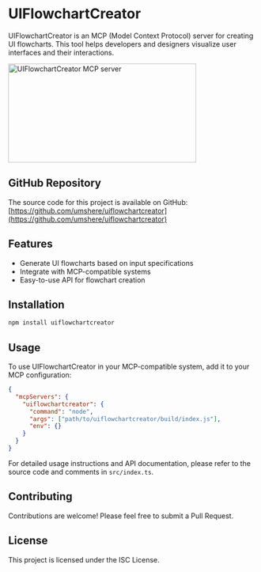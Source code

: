 # UIFlowchartCreator

UIFlowchartCreator is an MCP (Model Context Protocol) server for creating UI flowcharts. This tool helps developers and designers visualize user interfaces and their interactions.

<a href="https://glama.ai/mcp/servers/iv0jenp2hq"><img width="380" height="200" src="https://glama.ai/mcp/servers/iv0jenp2hq/badge" alt="UIFlowchartCreator MCP server" /></a>

## GitHub Repository

The source code for this project is available on GitHub:
[https://github.com/umshere/uiflowchartcreator](https://github.com/umshere/uiflowchartcreator)

## Features

- Generate UI flowcharts based on input specifications
- Integrate with MCP-compatible systems
- Easy-to-use API for flowchart creation

## Installation

```bash
npm install uiflowchartcreator
```

## Usage

To use UIFlowchartCreator in your MCP-compatible system, add it to your MCP configuration:

```json
{
  "mcpServers": {
    "uiflowchartcreator": {
      "command": "node",
      "args": ["path/to/uiflowchartcreator/build/index.js"],
      "env": {}
    }
  }
}
```

For detailed usage instructions and API documentation, please refer to the source code and comments in `src/index.ts`.

## Contributing

Contributions are welcome! Please feel free to submit a Pull Request.

## License

This project is licensed under the ISC License.
